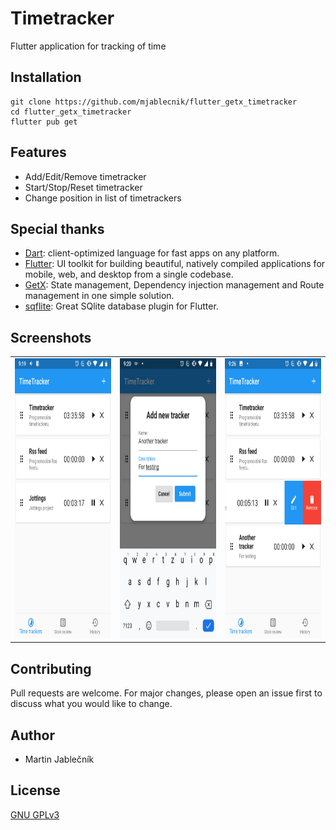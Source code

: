 # Timetracker
Flutter application for tracking of time


## Installation

  ```
  git clone https://github.com/mjablecnik/flutter_getx_timetracker
  cd flutter_getx_timetracker
  flutter pub get
  ```
  
## Features
 - Add/Edit/Remove timetracker
 - Start/Stop/Reset timetracker
 - Change position in list of timetrackers


## Special thanks

 - [Dart](https://dart.dev/): client-optimized language for fast apps on any platform.
 - [Flutter](https://flutter.dev/): UI toolkit for building beautiful, natively compiled applications for mobile, web, and desktop from a single codebase.
 - [GetX](https://pub.dev/packages/get): State management, Dependency injection management and Route management in one simple solution.
 - [sqflite](https://pub.dev/packages/sqflite): Great SQlite database plugin for Flutter.


## Screenshots
<table>
  <tr><td>
<img src="screenshots/Screenshot_20210705-091939.png" width="252" height="448">
    </td><td>
<img src="screenshots/Screenshot_20210705-092019.png" width="252" height="448">
    </td><td>
<img src="screenshots/Screenshot_20210705-092629.png" width="252" height="448">
    </td></tr>
</table>


## Contributing
Pull requests are welcome. For major changes, please open an issue first to discuss what you would like to change.


## Author
 - Martin Jablečník


## License
[GNU GPLv3](https://choosealicense.com/licenses/gpl-3.0/)
